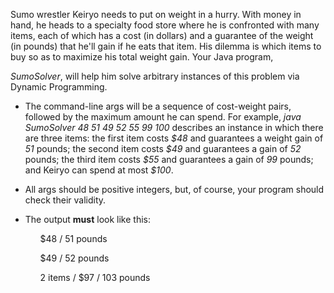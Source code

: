 <p>Sumo wrestler Keiryo needs to put on weight in a hurry. With money in hand, he heads to a specialty food store where he is confronted with many items, each of which has a cost (in dollars) and a guarantee of the weight (in pounds) that he'll gain if he eats that item. His dilemma is which items to buy so as to maximize his total weight gain. Your Java program,

<i>SumoSolver</i>, will help him solve arbitrary instances of this problem via Dynamic Programming.</p>

<ul>

<li><p>The command-line args will be a sequence of cost-weight pairs, followed by the maximum amount he can spend.
For example, <i>java SumoSolver 48 51 49 52 55 99 100</i> describes an instance in which there are three items: the first item
costs <i>$48</i> and guarantees a weight gain of <i>51</i> pounds; the second item costs <i>$49</i> and guarantees a gain
of <i>52</i> pounds; the third item costs <i>$55</i> and guarantees a gain of <i>99</i> pounds; and Keiryo can spend at most <i>$100</i>.</p></li>

<li><p>All args should be positive integers, but, of course, your program should check their validity.</p></li>

<li><p>The output <b>must</b> look like this:</li></p>
<ul>
<p>$48 / 51 pounds<p>
<p>$49 / 52 pounds<p>
<p>2 items / $97 / 103 pounds<p>
</ul>

</ul>
